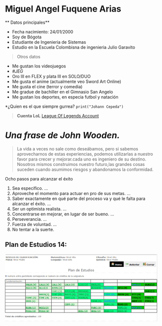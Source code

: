# Miguel Angel Fuquene Arias

** Datos principales**

- Fecha nacimiento: 24/01/2000
- Soy de Bógota
- Estudiante de Ingenieria de Sistemas
- Estudio en la Escuela Colombisna de ingenieria Julio Garavito

> Otros datos

* Me gustan los videojuegos
* *#JEG*
* Oro III en FLEX y plata III en SOLO/DUO
* Me gusta el anime (actualmente veo Sword Art Online)
* Me gusta el cine (terror y comedia)
* Me gradue de bachiller en el Gimnasio San Angelo
* Me gustan los deportes, en especia futbol y natación


*¿Quien es el que siempre gurrea? `print("Johann Cepeda")`


> **Cuenta LoL**
[League Of Legends Account](https://na.op.gg/summoner/userName=darknessassasin)

# *Una frase de John Wooden.*
>  La vida a veces no sale como deseábamos, pero si sabemos aprovecharnos de estas experiencias, podemos utilizarlas a nuestro favor para crecer y mejorar.cada uno es ingeniero de su destino. Nosotros mismos construimos nuestro futuro,las grandes cosas suceden cuando asumimos riesgos y abandonamos la conformidad.

Ocho pasos para alcanzar el éxito
1. Sea específico. ...
2. Aproveche el momento para actuar en pro de sus metas. ...
3. Saber exactamente en qué parte del proceso va y qué le falta para alcanzar el éxito. ...
4. Ser un optimista realista. ...
5. Concentrarse en mejorar, en lugar de ser bueno. ...
6. Perseverancia. ...
7. Fuerza de voluntad. ...
8. No tentar a la suerte.

## Plan de Estudios 14:

![](https://github.com/MiguelFuquene1024/CVDS-2-LAB1/blob/master/Miguel%20Angel%20Fuquene%20Arias/images/Plan%20de%20estudios.png)


